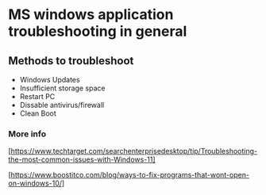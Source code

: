 # MS windows application troubleshooting in general #
## Methods to troubleshoot ##
- Windows Updates
- Insufficient storage space
- Restart PC
- Dissable antivirus/firewall
- Clean Boot
  
### More info

[https://www.techtarget.com/searchenterprisedesktop/tip/Troubleshooting-the-most-common-issues-with-Windows-11]

[https://www.boostitco.com/blog/ways-to-fix-programs-that-wont-open-on-windows-10/]
